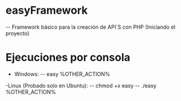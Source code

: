 # easyFramework

-- Framework básico para la creación de API´S con PHP (Iniciando el proyecto)

# Ejecuciones por consola

- Windows:
  -- easy %OTHER_ACTION%

-Linux (Probado solo en Ubuntu):
-- chmod +x easy
-- ./easy %OTHER_ACTION%
